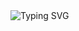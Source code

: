 <img src="https://readme-typing-svg.demolab.com?font=Fira+Code&size=32&duration=3000&pause=2000&color=BE6BD9&vCenter=true&random=false&width=750&lines=Hola%2C+soy+Unax+bienvenidos+a+mi+perfil!" alt="Typing SVG" />

